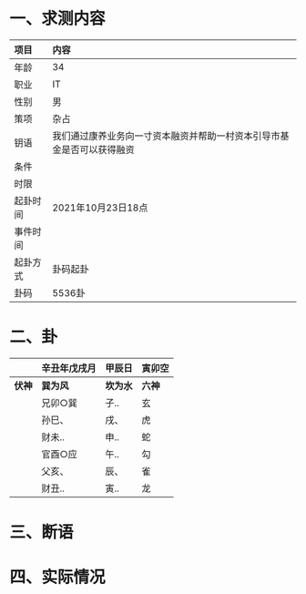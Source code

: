 # 一、求测内容
|项目|内容|
|:-|:-|
|年龄|34|
|职业|IT|
|性别|男|
|策项|杂占|
|钥语|我们通过康养业务向一寸资本融资并帮助一村资本引导市基金是否可以获得融资|
|条件||
|时限||
|起卦时间|2021年10月23日18点|
|事件时间||
|起卦方式|卦码起卦|
|卦码|5536卦|

# 二、卦
||辛丑年戊戌月|甲辰日|寅卯空|
|:-|:-|:-|:-|
|**伏神**|**巽为风**|**坎为水**|**六神**|
||兄卯○巽|子..|玄|
||孙巳、|戌、|虎|
||财未..|申..|蛇|
||官酉○应|午..|勾|
||父亥、|辰、|雀|
||财丑..|寅..|龙|


# 三、断语

# 四、实际情况